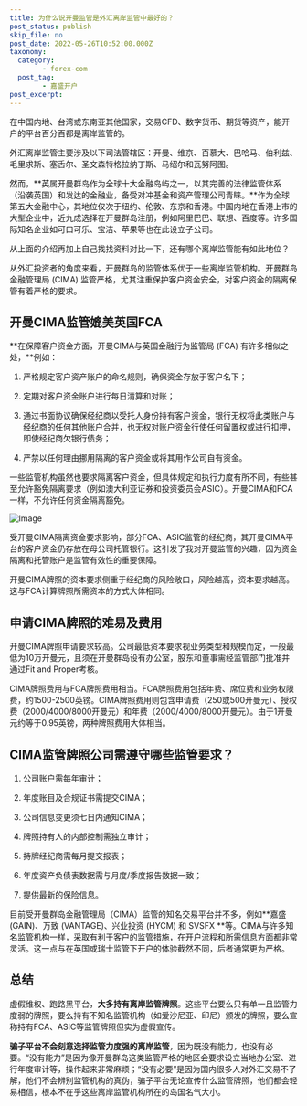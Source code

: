 ```yaml
---
title: 为什么说开曼监管是外汇离岸监管中最好的？
post_status: publish
skip_file: no
post_date: 2022-05-26T10:52:00.000Z
taxonomy:
  category:
        - forex-com
  post_tag:
        - 嘉盛开户
post_excerpt: 
---
```

在中国内地、台湾或东南亚其他国家，交易CFD、数字货币、期货等资产，能开户的平台百分百都是离岸监管的。

外汇离岸监管主要涉及以下司法管辖区：开曼、维京、百慕大、巴哈马、伯利兹、毛里求斯、塞舌尔、圣文森特格拉纳丁斯、马绍尔和瓦努阿图。

然而，**英属开曼群岛作为全球十大金融岛屿之一，以其完善的法律监管体系（沿袭英国）和发达的金融业，备受对冲基金和资产管理公司青睐。**作为全球第五大金融中心，其地位仅次于纽约、伦敦、东京和香港。中国内地在香港上市的大型企业中，近九成选择在开曼群岛注册，例如阿里巴巴、联想、百度等。许多国际知名企业如可口可乐、宝洁、苹果等也在此设立子公司。

从上面的介绍再加上自己找找资料对比一下，还有哪个离岸监管能有如此地位？

从外汇投资者的角度来看，开曼群岛的监管体系优于一些离岸监管机构。开曼群岛金融管理局 (CIMA) 监管严格，尤其注重保护客户资金安全，对客户资金的隔离保管有着严格的要求。

## 开曼CIMA监管媲美英国FCA

**在保障客户资金方面，开曼CIMA与英国金融行为监管局 (FCA) 有许多相似之处，**例如：

1. 严格规定客户资产账户的命名规则，确保资金存放于客户名下；

1. 定期对客户资金账户进行每日清算和对账；

1. 通过书面协议确保经纪商以受托人身份持有客户资金，银行无权将此类账户与经纪商的任何其他账户合并，也无权对账户资金行使任何留置权或进行扣押，即使经纪商欠银行债务；

1. 严禁以任何理由挪用隔离的客户资金或将其用作公司自有资金。

一些监管机构虽然也要求隔离客户资金，但具体规定和执行力度有所不同，有些甚至允许豁免隔离要求（例如澳大利亚证券和投资委员会ASIC）。开曼CIMA和FCA一样，不允许任何资金隔离豁免。

![Image](https://prod-files-secure.s3.us-west-2.amazonaws.com/39ed1227-6d7d-4570-be36-9ccd4a2c4241/bd849744-3fcb-4a37-8312-357962c8f065/image.png?X-Amz-Algorithm=AWS4-HMAC-SHA256&X-Amz-Content-Sha256=UNSIGNED-PAYLOAD&X-Amz-Credential=ASIAZI2LB466W6LMQ3S2%2F20250411%2Fus-west-2%2Fs3%2Faws4_request&X-Amz-Date=20250411T221406Z&X-Amz-Expires=3600&X-Amz-Security-Token=IQoJb3JpZ2luX2VjEE4aCXVzLXdlc3QtMiJIMEYCIQCJVg81%2BP4hms2%2F7JhVtg3uWoHd8kJNTG1gRzx4SVWAQQIhAOkcf10As8N57mroezlNYltrClO57O40CdjZFUtMx7B8KogECMf%2F%2F%2F%2F%2F%2F%2F%2F%2F%2FwEQABoMNjM3NDIzMTgzODA1Igw0aIeoZXEAEH3snZAq3ANvgseh7RLuZ%2FD4paB86zz4AQAsP8%2BobTr6gqQbjOAnJAQy6N0It0W1%2B68mKNnXb3QVa5zf9sZR7thNDN%2FGvGWumTyxba3yBDxbvXXSzCPgoXAAI6zhen2MkcW78zhfOy1UUIc1gd5AKRX%2BI4Ga6t3zOjwCzTJTzKPHsUzOB%2Fm1nCB8jiivsae2WNCl38732Uo483rx7g%2FIJNysL8taolRu%2B%2BEJiO9cxIRc8gL%2FPv88fM%2BZk42hN9Qn5Y7jR7jX5P5R5RbN8vx5VMd34OoAe29MgHXBsl80c5y5BhE1cFqK6%2BXSe8Ar6XWRy%2BpqlznJwh5zqqXaoctVslkm8LhBBSRS22LJJNKwNBRS9SCEoKqnoEn946oZXjsG8KhCX40YfwfY73xXlXaPUEaOrAUT%2BvJT2YRh6BossjlWtYawchh6cjeerKmtyYZXaf4fJSm3SrrjjEMWNdW%2BaCLBl3n4vro6J3AZ2ZMovo0mgmsWmxX%2F%2FeoV4s36SjV97E43orDoa707g9cOxyOWv84Tbfv1XZWXEanTHBSnN3m9I4JVSKQyAAXLji7MkBd9SNKAFOxe7qlDmgT7ywqA%2FD3lGGDnUqyHeLyXmAJOteh5KF%2BSsgFAhY85yyriVGviwN3EWDDXoea%2FBjqkAT0vAR7oNnJQGJD3SrrOPb5AQbyKfiR7w2MrcJQn08zaD%2BW0ZT0oCfdLiLis1PoHuPsLBvSatQBXVLwRyVOOtcPMAu961G%2Bq9c6ooRTnBmqkX6kj%2FgjTsIOh21B4WzEqg8VRbAizWJ%2F30sHmjmoihW5y%2BwB0gEKgVjCytLnoAOP6J3i9sNAH6EMyrBmLn7HGI03NsDeIGjKKo5mSU76eC9sskJBG&X-Amz-Signature=89c28e51431bb87ae406f1cb77dc66ac4fd5105b89dd55ae2ce786e0263f20d5&X-Amz-SignedHeaders=host&x-id=GetObject)

受开曼CIMA隔离资金要求影响，部分FCA、ASIC监管的经纪商，其开曼CIMA平台的客户资金仍存放在母公司托管银行。这引发了我对开曼监管的兴趣，因为资金隔离和托管账户是监管有效性的重要保障。

开曼CIMA牌照的资本要求侧重于经纪商的风险敞口，风险越高，资本要求越高。这与FCA计算牌照所需资本的方式大体相同。

## **申请CIMA牌照的难易及费用**

开曼CIMA牌照申请要求较高。公司最低资本要求视业务类型和规模而定，一般最低为10万开曼元，且须在开曼群岛设有办公室，股东和董事需经监管部门批准并通过Fit and Proper考核。

CIMA牌照费用与FCA牌照费用相当。FCA牌照费用包括年费、席位费和业务权限费，约1500-2500英镑。CIMA牌照费用则包含申请费（250或500开曼元）、授权费（2000/4000/8000开曼元）和年费（2000/4000/8000开曼元）。由于1开曼元约等于0.95英镑，两种牌照费用大体相当。

## CIMA监管牌照公司需遵守哪些监管要求？

1. 公司账户需每年审计；

1. 年度账目及合规证书需提交CIMA；

1. 公司信息变更须七日内通知CIMA；

1. 牌照持有人的内部控制需独立审计；

1. 持牌经纪商需每月提交报表；

1. 年度资产负债表数据需与月度/季度报告数据一致；

1. 提供最新的保险信息。

目前受开曼群岛金融管理局（CIMA）监管的知名交易平台并不多，例如**嘉盛 (GAIN)、万致 (VANTAGE)、兴业投资 (HYCM) 和 SVSFX **等。CIMA与许多知名监管机构一样，采取有利于客户的监管措施，在开户流程和所需信息方面都非常灵活。这一点与在英国或瑞士监管下开户的体验截然不同，后者通常更为严格。

## 总结

虚假维权、跑路黑平台，**大多持有离岸监管牌照**。这些平台要么只有单一且监管力度弱的牌照，要么持有不知名监管机构（如爱沙尼亚、印尼）颁发的牌照，要么宣称持有FCA、ASIC等监管牌照但实为虚假宣传。

**骗子平台不会刻意选择监管力度强的离岸监管**，因为既没有能力，也没有必要。“没有能力”是因为像开曼群岛这类监管严格的地区会要求设立当地办公室、进行年度审计等，操作起来非常麻烦；“没有必要”是因为国内很多人对外汇交易不了解，他们不会辨别监管机构的真伪，骗子平台无论宣传什么监管牌照，他们都会轻易相信，根本不在乎这些离岸监管机构所在的岛国名气大小。